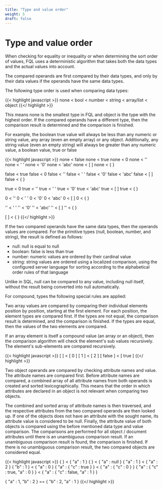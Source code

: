```yaml
---
title: "Type and value order"
weight: 5
draft: false
---
```


# Type and value order

When checking for equality or inequality or when determining the sort order of values, FQL uses a deterministic algorithm that takes both the data types and the actual values into account.

The compared operands are first compared by their data types, and only by their data values if the operands have the same data types.

The following type order is used when comparing data types:

{{< highlight javascript >}}
none < bool < number < string < array/list < object
{{</ highlight >}}

This means none is the smallest type in FQL and object is the type with the highest order. If the compared operands have a different type, then the comparison result is determined and the comparison is finished.

For example, the boolean true value will always be less than any numeric or string value, any array (even an empty array) or any object. Additionally, any string value (even an empty string) will always be greater than any numeric value, a boolean value, true or false

{{< highlight javascript >}}
none < false
none < true
none < 0
none < ''
none < ' '
none < '0'
none < 'abc'
none < [ ]
none < { }

false < true
false < 0
false < ''
false < ' '
false < '0'
false < 'abc'
false < [ ]
false < { }

true < 0
true < ''
true < ' '
true < '0'
true < 'abc'
true < [ ]
true < { }

0 < ''
0 < ' '
0 < '0'
0 < 'abc'
0 < [ ]
0 < { }

'' < ' '
'' < '0'
'' < 'abc'
'' < [ ]
'' < { }

[ ] < { }
{{</ highlight >}}

If the two compared operands have the same data types, then the operands values are compared. For the primitive types (null, boolean, number, and string), the result is defined as follows:

- null: null is equal to null
- boolean: false is less than true
- number: numeric values are ordered by their cardinal value
- string: string values are ordered using a localized comparison, using the configured server language for sorting according to the alphabetical order rules of that language

<div class="notification is-info">
  Unlike in SQL, null can be compared to any value, including null itself, without the result being converted into null automatically.
</div>

For compound, types the following special rules are applied:

Two array values are compared by comparing their individual elements position by position, starting at the first element. For each position, the element types are compared first. If the types are not equal, the comparison result is determined, and the comparison is finished. If the types are equal, then the values of the two elements are compared.

If an array element is itself a compound value (an array or an object), then the comparison algorithm will check the element's sub values recursively. The element's sub-elements are compared recursively.

{{< highlight javascript >}}
[ ] < [ 0 ]
[ 1 ] < [ 2 ]
[ false ] < [ true ]
{{</ highlight >}}

Two object operands are compared by checking attribute names and value. The attribute names are compared first. Before attribute names are compared, a combined array of all attribute names from both operands is created and sorted lexicographically. This means that the order in which attributes are declared in an object is not relevant when comparing two objects.

The combined and sorted array of attribute names is then traversed, and the respective attributes from the two compared operands are then looked up. If one of the objects does not have an attribute with the sought name, its attribute value is considered to be null. Finally, the attribute value of both objects is compared using the before mentioned data type and value comparison. The comparisons are performed for all object / document attributes until there is an unambiguous comparison result. If an unambiguous comparison result is found, the comparison is finished. If there is no unambiguous comparison result, the two compared objects are considered equal.

{{< highlight javascript >}}
{ } < { "a" : 1 }
{ } < { "a" : null }
{ "a" : 1 } < { "a" : 2 }
{ "b" : 1 } < { "a" : 0 }
{ "a" : { "c" : true } } < { "a" : { "c" : 0 } }
{ "a" : { "c" : true, "a" : 0 } } < { "a" : { "c" : false, "a" : 1 } }

{ "a" : 1, "b" : 2 } == { "b" : 2, "a" : 1 }
{{</ highlight >}}